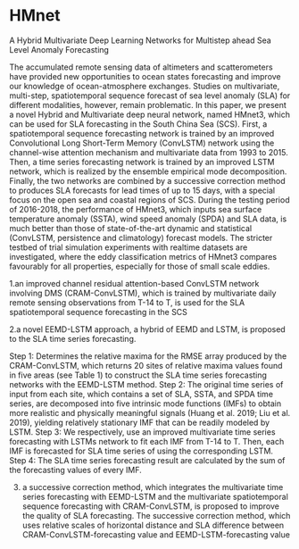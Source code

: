 # HMnet
A Hybrid Multivariate Deep Learning Networks for Multistep ahead Sea Level Anomaly Forecasting

The accumulated remote sensing data of altimeters and scatterometers have provided new opportunities to ocean states forecasting and improve our knowledge of ocean-atmosphere exchanges. Studies on multivariate, multi-step, spatiotemporal sequence forecast of sea level anomaly (SLA) for different modalities, however, remain problematic. In this paper, we present a novel Hybrid and Multivariate deep neural network, named HMnet3, which can be used for SLA forecasting in the South China Sea (SCS). First, a spatiotemporal sequence forecasting network is trained by an improved Convolutional Long Short-Term Memory (ConvLSTM) network using the channel-wise attention mechanism and multivariate data from 1993 to 2015. Then, a time series forecasting network is trained by an improved LSTM network, which is realized by the ensemble empirical mode decomposition. Finally, the two networks are combined by a successive correction method to produces SLA forecasts for lead times of up to 15 days, with a special focus on the open sea and coastal regions of SCS. During the testing period of 2016-2018, the performance of HMnet3, which inputs sea surface temperature anomaly (SSTA), wind speed anomaly (SPDA) and SLA data, is much better than those of state-of-the-art dynamic and statistical (ConvLSTM, persistence and climatology) forecast models. The stricter testbed of trial simulation experiments with realtime datasets are investigated, where the eddy classification metrics of HMnet3 compares favourably for all properties, especially for those of small scale eddies.


1.an improved channel residual attention-based ConvLSTM network involving DMS (CRAM-ConvLSTM), which is trained by multivariate daily remote sensing observations from T-14 to T, is used for the SLA spatiotemporal sequence forecasting in the SCS

2.a novel EEMD-LSTM approach, a hybrid of EEMD and LSTM, is proposed to the SLA time series forecasting. 

Step 1: Determines the relative maxima for the RMSE array produced by the CRAM-ConvLSTM, which returns 20 sites of relative maxima values found in five areas (see Table 1) to construct the SLA time series forecasting networks with the EEMD-LSTM method. 
Step 2: The original time series of input   from each site, which contains a set of SLA, SSTA, and SPDA time series,  are decomposed into five intrinsic mode functions (IMFs) to obtain more realistic and physically meaningful signals (Huang et al. 2019; Liu et al. 2019), yielding relatively stationary IMF that can be readily modeled by LSTM. 
Step 3: We respectively, use an improved multivariate time series forecasting with LSTMs network to fit each IMF from T-14 to T. Then, each IMF is forecasted for SLA time series of  using the corresponding LSTM. 
Step 4: The SLA time series forecasting result are calculated by the sum of the forecasting values of every IMF. 

3. a successive correction method, which integrates the multivariate time series forecasting with EEMD-LSTM and the multivariate spatiotemporal sequence forecasting with CRAM-ConvLSTM, is proposed to improve the quality of SLA forecasting. The successive correction method, which uses relative scales of horizontal distance and SLA difference between CRAM-ConvLSTM-forecasting value and EEMD-LSTM-forecasting value
